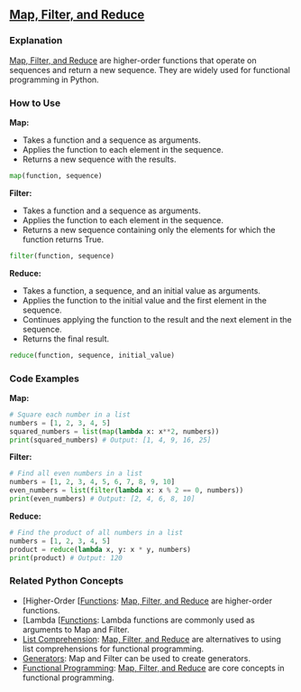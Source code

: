 ## [Map, Filter, and Reduce](./../Map,-Filter,-and-Reduce/)

### Explanation
 [Map, Filter, and Reduce](./../Map,-Filter,-and-Reduce/) are higher-order functions that operate on sequences and return a new sequence. They are widely used for functional programming in Python.

### How to Use

**Map:**
* Takes a function and a sequence as arguments.
* Applies the function to each element in the sequence.
* Returns a new sequence with the results.

```python
map(function, sequence)
```

**Filter:**
* Takes a function and a sequence as arguments.
* Applies the function to each element in the sequence.
* Returns a new sequence containing only the elements for which the function returns True.

```python
filter(function, sequence)
```

**Reduce:**
* Takes a function, a sequence, and an initial value as arguments.
* Applies the function to the initial value and the first element in the sequence.
* Continues applying the function to the result and the next element in the sequence.
* Returns the final result.

```python
reduce(function, sequence, initial_value)
```

### Code Examples

**Map:**
```python
# Square each number in a list
numbers = [1, 2, 3, 4, 5]
squared_numbers = list(map(lambda x: x**2, numbers))
print(squared_numbers) # Output: [1, 4, 9, 16, 25]
```

**Filter:**
```python
# Find all even numbers in a list
numbers = [1, 2, 3, 4, 5, 6, 7, 8, 9, 10]
even_numbers = list(filter(lambda x: x % 2 == 0, numbers))
print(even_numbers) # Output: [2, 4, 6, 8, 10]
```

**Reduce:**
```python
# Find the product of all numbers in a list
numbers = [1, 2, 3, 4, 5]
product = reduce(lambda x, y: x * y, numbers)
print(product) # Output: 120
```

### Related Python Concepts

- [Higher-Order [[Functions](./../Higher-Order-[[Functions/): [Map, Filter, and Reduce](./../Map,-Filter,-and-Reduce/) are higher-order functions.
- [Lambda [[Functions](./../Lambda-[[Functions/): Lambda functions are commonly used as arguments to Map and Filter.
- [List Comprehension](./../List-Comprehension/): [Map, Filter, and Reduce](./../Map,-Filter,-and-Reduce/) are alternatives to using list comprehensions for functional programming.
- [Generators](./../Generators/): Map and Filter can be used to create generators.
- [Functional Programming](./../Functional-Programming/): [Map, Filter, and Reduce](./../Map,-Filter,-and-Reduce/) are core concepts in functional programming.